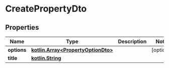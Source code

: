 # CreatePropertyDto

## Properties
Name | Type | Description | Notes
------------ | ------------- | ------------- | -------------
**options** | [**kotlin.Array&lt;PropertyOptionDto&gt;**](PropertyOptionDto.md) |  |  [optional]
**title** | [**kotlin.String**](.md) |  | 

